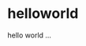 # helloworld
<html>
  <head>
  </head>
  <body>
    <div>
      hello world ...
    </div>
  </body> 
</html>
